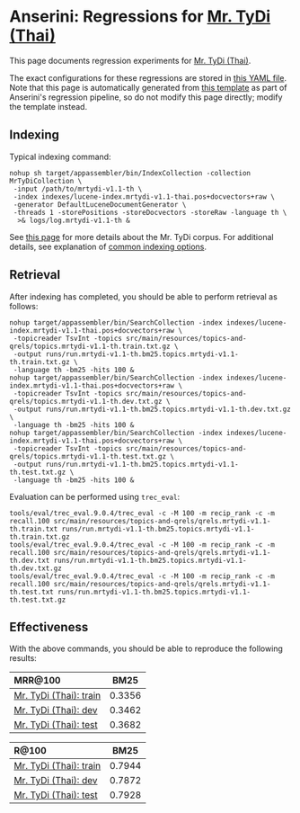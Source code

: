 # Anserini: Regressions for [Mr. TyDi (Thai)](https://github.com/castorini/mr.tydi)

This page documents regression experiments for [Mr. TyDi (Thai)](https://github.com/castorini/mr.tydi).

The exact configurations for these regressions are stored in [this YAML file](../src/main/resources/regression/mrtydi-v1.1-th.yaml).
Note that this page is automatically generated from [this template](../src/main/resources/docgen/templates/mrtydi-v1.1-th.template) as part of Anserini's regression pipeline, so do not modify this page directly; modify the template instead.

## Indexing

Typical indexing command:

```
nohup sh target/appassembler/bin/IndexCollection -collection MrTyDiCollection \
 -input /path/to/mrtydi-v1.1-th \
 -index indexes/lucene-index.mrtydi-v1.1-thai.pos+docvectors+raw \
 -generator DefaultLuceneDocumentGenerator \
 -threads 1 -storePositions -storeDocvectors -storeRaw -language th \
  >& logs/log.mrtydi-v1.1-th &
```

See [this page](https://github.com/castorini/mr.tydi) for more details about the Mr. TyDi corpus.
For additional details, see explanation of [common indexing options](common-indexing-options.md).

## Retrieval

After indexing has completed, you should be able to perform retrieval as follows:

```
nohup target/appassembler/bin/SearchCollection -index indexes/lucene-index.mrtydi-v1.1-thai.pos+docvectors+raw \
 -topicreader TsvInt -topics src/main/resources/topics-and-qrels/topics.mrtydi-v1.1-th.train.txt.gz \
 -output runs/run.mrtydi-v1.1-th.bm25.topics.mrtydi-v1.1-th.train.txt.gz \
 -language th -bm25 -hits 100 &
nohup target/appassembler/bin/SearchCollection -index indexes/lucene-index.mrtydi-v1.1-thai.pos+docvectors+raw \
 -topicreader TsvInt -topics src/main/resources/topics-and-qrels/topics.mrtydi-v1.1-th.dev.txt.gz \
 -output runs/run.mrtydi-v1.1-th.bm25.topics.mrtydi-v1.1-th.dev.txt.gz \
 -language th -bm25 -hits 100 &
nohup target/appassembler/bin/SearchCollection -index indexes/lucene-index.mrtydi-v1.1-thai.pos+docvectors+raw \
 -topicreader TsvInt -topics src/main/resources/topics-and-qrels/topics.mrtydi-v1.1-th.test.txt.gz \
 -output runs/run.mrtydi-v1.1-th.bm25.topics.mrtydi-v1.1-th.test.txt.gz \
 -language th -bm25 -hits 100 &
```

Evaluation can be performed using `trec_eval`:

```
tools/eval/trec_eval.9.0.4/trec_eval -c -M 100 -m recip_rank -c -m recall.100 src/main/resources/topics-and-qrels/qrels.mrtydi-v1.1-th.train.txt runs/run.mrtydi-v1.1-th.bm25.topics.mrtydi-v1.1-th.train.txt.gz
tools/eval/trec_eval.9.0.4/trec_eval -c -M 100 -m recip_rank -c -m recall.100 src/main/resources/topics-and-qrels/qrels.mrtydi-v1.1-th.dev.txt runs/run.mrtydi-v1.1-th.bm25.topics.mrtydi-v1.1-th.dev.txt.gz
tools/eval/trec_eval.9.0.4/trec_eval -c -M 100 -m recip_rank -c -m recall.100 src/main/resources/topics-and-qrels/qrels.mrtydi-v1.1-th.test.txt runs/run.mrtydi-v1.1-th.bm25.topics.mrtydi-v1.1-th.test.txt.gz
```

## Effectiveness

With the above commands, you should be able to reproduce the following results:

MRR@100                                 | BM25      |
:---------------------------------------|-----------|
[Mr. TyDi (Thai): train](https://github.com/castorini/mr.tydi)| 0.3356    |
[Mr. TyDi (Thai): dev](https://github.com/castorini/mr.tydi)| 0.3462    |
[Mr. TyDi (Thai): test](https://github.com/castorini/mr.tydi)| 0.3682    |


R@100                                   | BM25      |
:---------------------------------------|-----------|
[Mr. TyDi (Thai): train](https://github.com/castorini/mr.tydi)| 0.7944    |
[Mr. TyDi (Thai): dev](https://github.com/castorini/mr.tydi)| 0.7872    |
[Mr. TyDi (Thai): test](https://github.com/castorini/mr.tydi)| 0.7928    |
